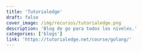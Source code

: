 ```yaml
---
title: 'Tutorialedge'
draft: false
cover_image: /img/recursos/tutorialedge.png
description: 'Blog de go para todos los niveles.'
categories: ['blogs']
link: 'https://tutorialedge.net/course/golang/'
---
```

